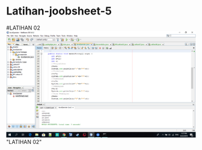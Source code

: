 # Latihan-joobsheet-5
#LATIHAN 02
![Alt Text](https://github.com/yusrilmustofa/Latihan-joobsheet-5/blob/master/Screenshot%20(24).png)"LATIHAN 02"

